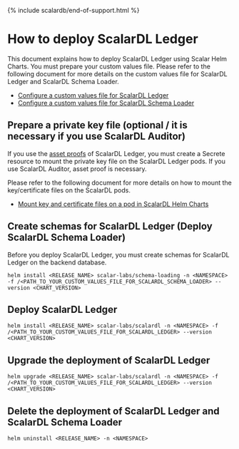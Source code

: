 {% include scalardb/end-of-support.html %}

# How to deploy ScalarDL Ledger

This document explains how to deploy ScalarDL Ledger using Scalar Helm Charts. You must prepare your custom values file. Please refer to the following document for more details on the custom values file for ScalarDL Ledger and ScalarDL Schema Loader.

* [Configure a custom values file for ScalarDL Ledger](./configure-custom-values-scalardl-ledger.md)
* [Configure a custom values file for ScalarDL Schema Loader](./configure-custom-values-scalardl-schema-loader.md)

## Prepare a private key file (optional / it is necessary if you use ScalarDL Auditor)

If you use the [asset proofs](https://github.com/scalar-labs/scalardl/blob/master/docs/how-to-use-proof.md) of ScalarDL Ledger, you must create a Secrete resource to mount the private key file on the ScalarDL Ledger pods. If you use ScalarDL Auditor, asset proof is necessary.

Please refer to the following document for more details on how to mount the key/certificate files on the ScalarDL pods.

* [Mount key and certificate files on a pod in ScalarDL Helm Charts](./mount-files-or-volumes-on-scalar-pods.md#mount-key-and-certificate-files-on-a-pod-in-scalardl-helm-charts)

## Create schemas for ScalarDL Ledger (Deploy ScalarDL Schema Loader)

Before you deploy ScalarDL Ledger, you must create schemas for ScalarDL Ledger on the backend database.

```console
helm install <RELEASE_NAME> scalar-labs/schema-loading -n <NAMESPACE> -f /<PATH_TO_YOUR_CUSTOM_VALUES_FILE_FOR_SCALARDL_SCHEMA_LOADER> --version <CHART_VERSION>
```

## Deploy ScalarDL Ledger

```console
helm install <RELEASE_NAME> scalar-labs/scalardl -n <NAMESPACE> -f /<PATH_TO_YOUR_CUSTOM_VALUES_FILE_FOR_SCALARDL_LEDGER> --version <CHART_VERSION>
```

## Upgrade the deployment of ScalarDL Ledger

```console
helm upgrade <RELEASE_NAME> scalar-labs/scalardl -n <NAMESPACE> -f /<PATH_TO_YOUR_CUSTOM_VALUES_FILE_FOR_SCALARDL_LEDGER> --version <CHART_VERSION>
```

## Delete the deployment of ScalarDL Ledger and ScalarDL Schema Loader

```console
helm uninstall <RELEASE_NAME> -n <NAMESPACE>
```
